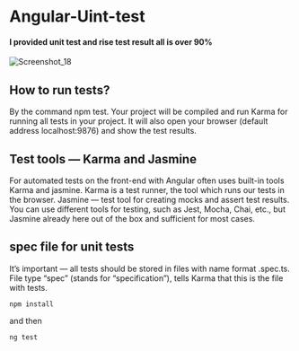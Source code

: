 # Angular-Uint-test
#### I provided unit test and rise test result all is over 90%

![Screenshot_18](https://user-images.githubusercontent.com/86986628/129895216-96ec02cb-f6e0-43e1-afff-ded514c42647.png)

## How to run tests?
By the command npm test. Your project will be compiled and run Karma for running all tests in your project. It will also open your browser (default address localhost:9876) and show the test results.

## Test tools — Karma and Jasmine
For automated tests on the front-end with Angular often uses built-in tools Karma and jasmine. Karma is a test runner, the tool which runs our tests in the browser. Jasmine — test tool for creating mocks and assert test results. You can use different tools for testing, such as Jest, Mocha, Chai, etc., but Jasmine already here out of the box and sufficient for most cases.

## spec file for unit tests
It’s important — all tests should be stored in files with name format <name-of-the-tested-file>.spec.ts. File type “spec” (stands for “specification”), tells Karma that this is the file with tests.

`npm install`

and then

`ng test`
